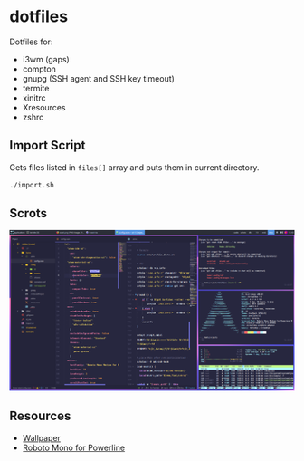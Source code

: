 # dotfiles

Dotfiles for:

-   i3wm (gaps)
-   compton
-   gnupg (SSH agent and SSH key timeout)
-   termite
-   xinitrc
-   Xresources
-   zshrc

## Import Script

Gets files listed in `files[]` array and puts them in current directory.

```bash
./import.sh
```

## Scrots
![Terminal htop, ls -lah](scrot.png)

## Resources
-   [Wallpaper](<https://dribbble.com/shots/3847300-Accidental-Wallpaper/attachments/871699>)
-   [Roboto Mono for Powerline](https://github.com/powerline/fonts/tree/master/RobotoMono)
